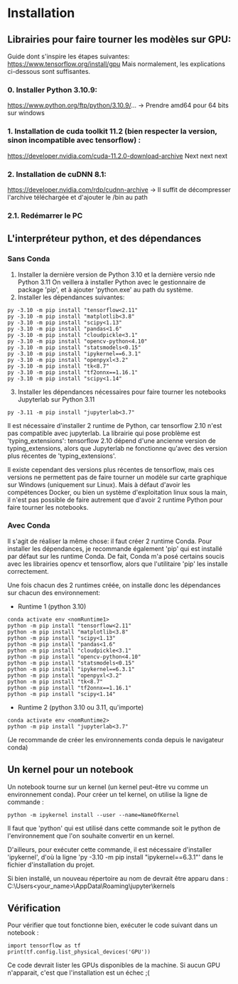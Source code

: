 # Installation
## Librairies pour faire tourner les modèles sur GPU:
Guide dont s'inspire les étapes suivantes: https://www.tensorflow.org/install/gpu
Mais normalement, les explications ci-dessous sont suffisantes.

### 0. Installer Python 3.10.9:
https://www.python.org/ftp/python/3.10.9/...
-> Prendre amd64 pour 64 bits sur windows

### 1. Installation de cuda toolkit 11.2 (bien respecter la version, sinon incompatible avec tensorflow) :
https://developer.nvidia.com/cuda-11.2.0-download-archive
Next next next

### 2. Installation de cuDNN 8.1:
https://developer.nvidia.com/rdp/cudnn-archive
-> Il suffit de décompresser l'archive téléchargée et d'ajouter le /bin au path

### 2.1. Redémarrer le PC

## L'interpréteur python, et des dépendances
### Sans Conda
1) Installer la dernière version de Python 3.10 et la dernière versio nde Python 3.11
   On veillera à installer Python avec le gestionnaire de package 'pip', et à ajouter
   'python.exe' au path du système.
2) Installer les dépendances suivantes:
```
py -3.10 -m pip install "tensorflow<2.11"
py -3.10 -m pip install "matplotlib<3.8"
py -3.10 -m pip install "scipy<1.13"
py -3.10 -m pip install "pandas<1.6"
py -3.10 -m pip install "cloudpickle<3.1"
py -3.10 -m pip install "opencv-python<4.10" 
py -3.10 -m pip install "statsmodels<0.15"
py -3.10 -m pip install "ipykernel==6.3.1"
py -3.10 -m pip install "openpyxl<3.2"
py -3.10 -m pip install "tk<8.7"
py -3.10 -m pip install "tf2onnx==1.16.1"
py -3.10 -m pip install "scipy<1.14"
```
3) Installer les dépendances nécessaires pour faire tourner les notebooks Jupyterlab sur Python 3.11
```
py -3.11 -m pip install "jupyterlab<3.7"
```

Il est nécessaire d'installer 2 runtime de Python, car tensorflow 2.10 n'est pas compatible avec jupyterlab.
La librairie qui pose problème est 'typing_extensions': tensorflow 2.10 dépend d'une ancienne version
de typing_extensions, alors que Jupyterlab ne fonctionne qu'avec des version plus récentes de 'typing_extensions'.

Il existe cependant des versions plus récentes de tensorflow, mais ces versions ne permettent pas de faire tourner
un modèle sur carte graphique sur Windows (uniquement sur Linux). Mais à défaut d'avoir les compétences Docker, ou 
bien un système d'exploitation linux sous la main, il n'est pas possible de faire autrement que d'avoir 2 
runtime Python pour faire tourner les notebooks.

### Avec Conda
Il s'agit de réaliser la même chose: il faut créer 2 runtime Conda. Pour installer les dépendances, je recommande
également 'pip' qui est installé par défaut sur les runtime Conda. De fait, Conda m'a posé certains soucis
avec les librairies opencv et tensorflow, alors que l'utilitaire 'pip' les installe correctement.

Une fois chacun des 2 runtimes créée, on installe donc les dépendances sur chacun des environnement:
- Runtime 1 (python 3.10)
```
conda activate env <nomRuntime1>
python -m pip install "tensorflow<2.11"
python -m pip install "matplotlib<3.8"
python -m pip install "scipy<1.13"
python -m pip install "pandas<1.6"
python -m pip install "cloudpickle<3.1"
python -m pip install "opencv-python<4.10" 
python -m pip install "statsmodels<0.15"
python -m pip install "ipykernel==6.3.1"
python -m pip install "openpyxl<3.2"
python -m pip install "tk<8.7"
python -m pip install "tf2onnx==1.16.1"
python -m pip install "scipy<1.14"
```
- Runtime 2 (python 3.10 ou 3.11, qu'importe)
```
conda activate env <nomRuntime2>
python -m pip install "jupyterlab<3.7"
```
(Je recommande de créer les environnements conda depuis le navigateur conda)

## Un kernel pour un notebook
Un notebook tourne sur un kernel (un kernel peut-être vu comme un environnement conda). Pour créer un tel kernel,
on utilise la ligne de commande :
```
python -m ipykernel install --user --name=NameOfKernel
```
Il faut que 'python' qui est utilisé dans cette commande soit le python de l'environnement que l'on souhaite
convertir en un kernel.

D'ailleurs, pour exécuter cette commande, il est nécessaire d'installer 'ipykernel', d'où la ligne 
'py -3.10 -m pip install "ipykernel==6.3.1"' dans le fichier d'installation du projet.

Si bien installé, un nouveau répertoire au nom de <NameOfKernel> devrait être apparu dans :
C:\Users\<your_name>\AppData\Roaming\jupyter\kernels

## Vérification
Pour vérifier que tout fonctionne bien, exécuter le code suivant dans un notebook :
```
import tensorflow as tf
print(tf.config.list_physical_devices('GPU'))
```
Ce code devrait lister les GPUs disponibles de la machine. Si aucun GPU n'apparait, c'est que l'installation 
est un échec ;(